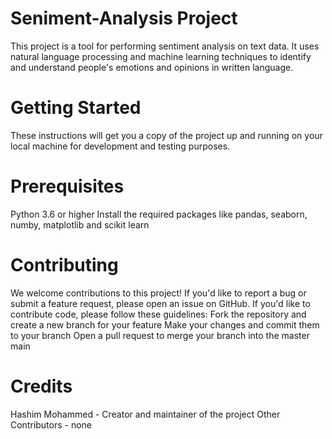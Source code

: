 # Seniment-Analysis Project

This project is a tool for performing sentiment analysis on text data. It uses natural language processing and machine learning techniques to identify and understand people's emotions and opinions in written language.


# Getting Started

These instructions will get you a copy of the project up and running on your local machine for development and testing purposes.


# Prerequisites

Python 3.6 or higher
Install the required packages like pandas, seaborn, numby, matplotlib and scikit learn 

# Contributing

We welcome contributions to this project! If you'd like to report a bug or submit a feature request, please open an issue on GitHub. If you'd like to contribute code, please follow these guidelines:
Fork the repository and create a new branch for your feature
Make your changes and commit them to your branch
Open a pull request to merge your branch into the master main

# Credits
Hashim Mohammed - Creator and maintainer of the project
Other Contributors - none
